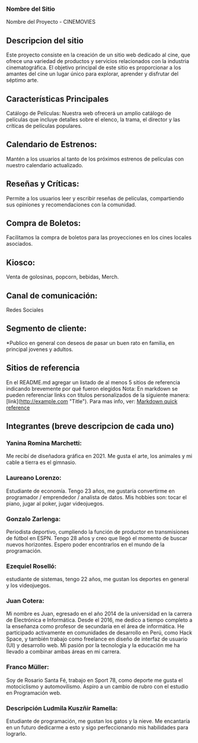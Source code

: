 ### Nombre del Sitio

Nombre del Proyecto - CINEMOVIES

## Descripcion del sitio
Este proyecto consiste en la creación de un sitio web dedicado al cine, que ofrece una variedad de productos y servicios relacionados con la industria cinematográfica. El objetivo principal de este sitio es proporcionar a los amantes del cine un lugar único para explorar, aprender y disfrutar del séptimo arte.

## Características Principales
Catálogo de Películas: Nuestra web ofrecerá un amplio catálogo de películas que incluye detalles sobre el elenco, la trama, el director y las críticas de películas populares.

## Calendario de Estrenos:
Mantén a los usuarios al tanto de los próximos estrenos de películas con nuestro calendario actualizado.

## Reseñas y Críticas:
Permite a los usuarios leer y escribir reseñas de películas, compartiendo sus opiniones y recomendaciones con la comunidad.

## Compra de Boletos:
Facilitamos la compra de boletos para las proyecciones en los cines locales asociados.

## Kiosco:
Venta de golosinas, popcorn, bebidas, Merch.

## Canal de comunicación:
Redes Sociales

## Segmento de cliente:
*Publico en general con deseos de pasar un buen rato en familia, en principal jovenes y adultos.


## Sitios de referencia
En el README.md agregar un listado de al menos 5 sitios de referencia
indicando brevemente por qué fueron elegidos
Nota: En markdown se pueden referenciar links con titulos personalizados de la siguiente manera: \[link](http://example.com "Title")\.
Para mas info, ver: [Markdown quick reference](https://wordpress.com/support/markdown-quick-reference/)

## Integrantes (breve descripcion de cada uno)
### Yanina Romina Marchetti:
Me recibí de diseñadora gráfica en 2021. Me gusta el arte, los animales y mi cable a tierra es el gimnasio.

### Laureano Lorenzo:
Estudiante de economía. Tengo 23 años, me gustaría convertirme en   programador / emprendedor / analista de datos. Mis  hobbies son: tocar el piano, jugar al poker, jugar videojuegos.

### Gonzalo Zarlenga:
Periodista deportivo, cumpliendo la función de productor en transmisiones de fútbol en ESPN. Tengo 28 años y creo que llegó el momento de buscar nuevos horizontes. Espero poder encontrarlos en el mundo de la programación.

### Ezequiel Roselló:
estudiante de sistemas, tengo 22 años, me gustan los deportes en general y los videojuegos.

### Juan Cotera:
Mi nombre es Juan, egresado en el año 2014 de la universidad en la carrera de Electrónica e Informática. Desde el 2016, me dedico a tiempo completo a la enseñanza como profesor de secundaria en el área de informática. He participado activamente en comunidades de desarrollo en Perú, como Hack Space, y también trabajo como freelance en diseño de interfaz de usuario (UI) y desarrollo web. Mi pasión por la tecnología y la educación me ha llevado a combinar ambas áreas en mi carrera.

### Franco Müller:
Soy de Rosario Santa Fé, trabajo en Sport 78, como deporte me gusta el motociclismo y automovilismo. Aspiro a un cambio de rubro con el estudio en Programación web.

### Descripción Ludmila Kuszñir Ramella:
Estudiante de programación, me gustan los gatos y la nieve. Me encantaría en un futuro dedicarme a esto y sigo perfeccionando mis habilidades para lograrlo.
